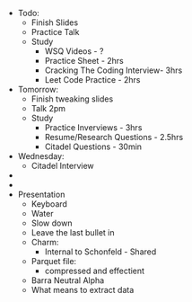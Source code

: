 - Todo:
    - Finish Slides
    - Practice Talk
    - Study
        - WSQ Videos - ?
        - Practice Sheet - 2hrs
        - Cracking The Coding Interview- 3hrs
        - Leet Code Practice - 2hrs
- Tomorrow:
    - Finish tweaking slides
    - Talk 2pm
    - Study
        - Practice Inverviews - 3hrs
        - Resume/Research Questions - 2.5hrs
        - Citadel Questions - 30min
- Wednesday:
    - Citadel Interview
- 
- 
- Presentation
    - Keyboard 
    - Water
    - Slow down
    - Leave the last bullet in 
    - Charm:
        - Internal to Schonfeld - Shared 
    - Parquet file:
        - compressed and effectient
    - Barra Neutral Alpha
    - What means to extract data
